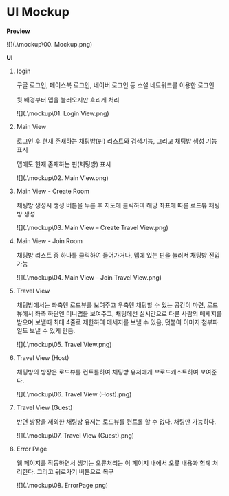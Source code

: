 <h1>UI Mockup</h1>

**Preview**

![](.\mockup\00. Mockup.png)



**UI**

1. login

   구글 로그인, 페이스북 로그인, 네이버 로그인 등 소셜 네트워크를 이용한 로그인

   뒷 배경부터 맵을 불러오지만 흐리게 처리

   ![](.\mockup\01. Login View.png)

2. Main View

   로그인 후 현재 존재하는 채팅방(핀) 리스트와 검색기능, 그리고 채팅방 생성 기능 표시

   맵에도 현재 존재하는 핀(채팅방) 표시 

   ![](.\mockup\02. Main View.png)

3. Main View - Create Room

   채팅방 생성시 생성 버튼을 누른 후 지도에 클릭하여 해당 좌표에 따른 로드뷰 채팅방 생성

   ![](.\mockup\03. Main View – Create Travel View.png)

4. Main View - Join Room

   채팅방 리스트 중 하나를 클릭하여 들어가거나, 맵에 있는 핀을 눌러서 채팅방 진입 가능

   ![](.\mockup\04. Main View – Join Travel View.png)

5. Travel View

   채팅방에서는 좌측엔 로드뷰를 보여주고 우측엔 채팅할 수 있는 공간이 마련, 로드뷰에서 좌측 하단엔 미니맵을 보여주고, 채팅에선 실시간으로 다른 사람의 메세지를 받으며 보낼때 최대 4줄로 제한하여 메세지를 보낼 수 있음, 덧붙여 이미지 첨부파일도 보낼 수 있게 만듬.

   ![](.\mockup\05. Travel View.png)

6. Travel View (Host)

   채팅방의 방장은 로드뷰를 컨트롤하여 채팅방 유저에게 브로드캐스트하여 보여준다.

   ![](.\mockup\06. Travel View (Host).png)

7. Travel View (Guest)

   반면 방장을 제외한 채팅방 유저는 로드뷰를 컨트롤 할 수 없다. 채팅만 가능하다.

   ![](.\mockup\07. Travel View (Guest).png)

8. Error Page

   웹 페이지를 작동하면서 생기는 오류처리는 이 페이지 내에서 오류 내용과 함꼐 처리한다. 그리고 뒤로가기 버튼으로 복구

   ![](.\mockup\08. ErrorPage.png) 

   

